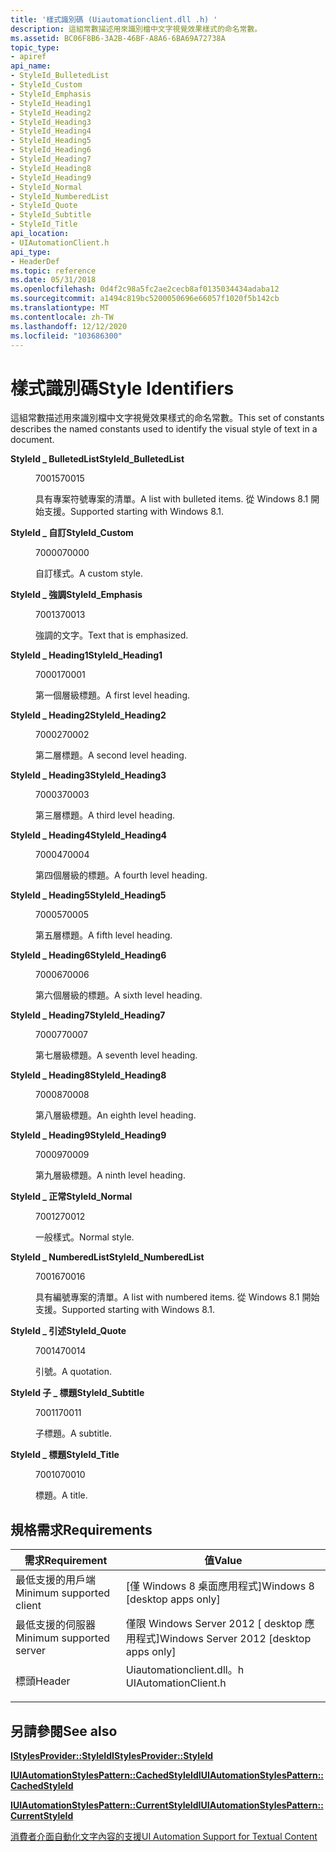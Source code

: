 ```yaml
---
title: '樣式識別碼 (Uiautomationclient.dll .h) '
description: 這組常數描述用來識別檔中文字視覺效果樣式的命名常數。
ms.assetid: BC06F8B6-3A2B-46BF-A8A6-6BA69A72738A
topic_type:
- apiref
api_name:
- StyleId_BulletedList
- StyleId_Custom
- StyleId_Emphasis
- StyleId_Heading1
- StyleId_Heading2
- StyleId_Heading3
- StyleId_Heading4
- StyleId_Heading5
- StyleId_Heading6
- StyleId_Heading7
- StyleId_Heading8
- StyleId_Heading9
- StyleId_Normal
- StyleId_NumberedList
- StyleId_Quote
- StyleId_Subtitle
- StyleId_Title
api_location:
- UIAutomationClient.h
api_type:
- HeaderDef
ms.topic: reference
ms.date: 05/31/2018
ms.openlocfilehash: 0d4f2c98a5fc2ae2cecb8af0135034434adaba12
ms.sourcegitcommit: a1494c819bc5200050696e66057f1020f5b142cb
ms.translationtype: MT
ms.contentlocale: zh-TW
ms.lasthandoff: 12/12/2020
ms.locfileid: "103686300"
---
```

# <a name="style-identifiers"></a><span data-ttu-id="6a3ee-103">樣式識別碼</span><span class="sxs-lookup"><span data-stu-id="6a3ee-103">Style Identifiers</span></span>

<span data-ttu-id="6a3ee-104">這組常數描述用來識別檔中文字視覺效果樣式的命名常數。</span><span class="sxs-lookup"><span data-stu-id="6a3ee-104">This set of constants describes the named constants used to identify the visual style of text in a document.</span></span>

<dl> <dt>

<span data-ttu-id="6a3ee-105"><span id="StyleId_BulletedList"></span><span id="styleid_bulletedlist"></span><span id="STYLEID_BULLETEDLIST"></span>**StyleId \_ BulletedList**</span><span class="sxs-lookup"><span data-stu-id="6a3ee-105"><span id="StyleId_BulletedList"></span><span id="styleid_bulletedlist"></span><span id="STYLEID_BULLETEDLIST"></span>**StyleId\_BulletedList**</span></span>
</dt> <dd> <dl> <dt>

<span data-ttu-id="6a3ee-106">70015</span><span class="sxs-lookup"><span data-stu-id="6a3ee-106">70015</span></span>
</dt> <dt>



<span data-ttu-id="6a3ee-107">具有專案符號專案的清單。</span><span class="sxs-lookup"><span data-stu-id="6a3ee-107">A list with bulleted items.</span></span> <span data-ttu-id="6a3ee-108">從 Windows 8.1 開始支援。</span><span class="sxs-lookup"><span data-stu-id="6a3ee-108">Supported starting with Windows 8.1.</span></span>


</dt> </dl> </dd> <dt>

<span data-ttu-id="6a3ee-109"><span id="StyleId_Custom"></span><span id="styleid_custom"></span><span id="STYLEID_CUSTOM"></span>**StyleId \_ 自訂**</span><span class="sxs-lookup"><span data-stu-id="6a3ee-109"><span id="StyleId_Custom"></span><span id="styleid_custom"></span><span id="STYLEID_CUSTOM"></span>**StyleId\_Custom**</span></span>
</dt> <dd> <dl> <dt>

<span data-ttu-id="6a3ee-110">70000</span><span class="sxs-lookup"><span data-stu-id="6a3ee-110">70000</span></span>
</dt> <dt>



<span data-ttu-id="6a3ee-111">自訂樣式。</span><span class="sxs-lookup"><span data-stu-id="6a3ee-111">A custom style.</span></span>


</dt> </dl> </dd> <dt>

<span data-ttu-id="6a3ee-112"><span id="StyleId_Emphasis"></span><span id="styleid_emphasis"></span><span id="STYLEID_EMPHASIS"></span>**StyleId \_ 強調**</span><span class="sxs-lookup"><span data-stu-id="6a3ee-112"><span id="StyleId_Emphasis"></span><span id="styleid_emphasis"></span><span id="STYLEID_EMPHASIS"></span>**StyleId\_Emphasis**</span></span>
</dt> <dd> <dl> <dt>

<span data-ttu-id="6a3ee-113">70013</span><span class="sxs-lookup"><span data-stu-id="6a3ee-113">70013</span></span>
</dt> <dt>



<span data-ttu-id="6a3ee-114">強調的文字。</span><span class="sxs-lookup"><span data-stu-id="6a3ee-114">Text that is emphasized.</span></span>


</dt> </dl> </dd> <dt>

<span data-ttu-id="6a3ee-115"><span id="StyleId_Heading1"></span><span id="styleid_heading1"></span><span id="STYLEID_HEADING1"></span>**StyleId \_ Heading1**</span><span class="sxs-lookup"><span data-stu-id="6a3ee-115"><span id="StyleId_Heading1"></span><span id="styleid_heading1"></span><span id="STYLEID_HEADING1"></span>**StyleId\_Heading1**</span></span>
</dt> <dd> <dl> <dt>

<span data-ttu-id="6a3ee-116">70001</span><span class="sxs-lookup"><span data-stu-id="6a3ee-116">70001</span></span>
</dt> <dt>



<span data-ttu-id="6a3ee-117">第一個層級標題。</span><span class="sxs-lookup"><span data-stu-id="6a3ee-117">A first level heading.</span></span>


</dt> </dl> </dd> <dt>

<span data-ttu-id="6a3ee-118"><span id="StyleId_Heading2"></span><span id="styleid_heading2"></span><span id="STYLEID_HEADING2"></span>**StyleId \_ Heading2**</span><span class="sxs-lookup"><span data-stu-id="6a3ee-118"><span id="StyleId_Heading2"></span><span id="styleid_heading2"></span><span id="STYLEID_HEADING2"></span>**StyleId\_Heading2**</span></span>
</dt> <dd> <dl> <dt>

<span data-ttu-id="6a3ee-119">70002</span><span class="sxs-lookup"><span data-stu-id="6a3ee-119">70002</span></span>
</dt> <dt>



<span data-ttu-id="6a3ee-120">第二層標題。</span><span class="sxs-lookup"><span data-stu-id="6a3ee-120">A second level heading.</span></span>


</dt> </dl> </dd> <dt>

<span data-ttu-id="6a3ee-121"><span id="StyleId_Heading3"></span><span id="styleid_heading3"></span><span id="STYLEID_HEADING3"></span>**StyleId \_ Heading3**</span><span class="sxs-lookup"><span data-stu-id="6a3ee-121"><span id="StyleId_Heading3"></span><span id="styleid_heading3"></span><span id="STYLEID_HEADING3"></span>**StyleId\_Heading3**</span></span>
</dt> <dd> <dl> <dt>

<span data-ttu-id="6a3ee-122">70003</span><span class="sxs-lookup"><span data-stu-id="6a3ee-122">70003</span></span>
</dt> <dt>



<span data-ttu-id="6a3ee-123">第三層標題。</span><span class="sxs-lookup"><span data-stu-id="6a3ee-123">A third level heading.</span></span>


</dt> </dl> </dd> <dt>

<span data-ttu-id="6a3ee-124"><span id="StyleId_Heading4"></span><span id="styleid_heading4"></span><span id="STYLEID_HEADING4"></span>**StyleId \_ Heading4**</span><span class="sxs-lookup"><span data-stu-id="6a3ee-124"><span id="StyleId_Heading4"></span><span id="styleid_heading4"></span><span id="STYLEID_HEADING4"></span>**StyleId\_Heading4**</span></span>
</dt> <dd> <dl> <dt>

<span data-ttu-id="6a3ee-125">70004</span><span class="sxs-lookup"><span data-stu-id="6a3ee-125">70004</span></span>
</dt> <dt>



<span data-ttu-id="6a3ee-126">第四個層級的標題。</span><span class="sxs-lookup"><span data-stu-id="6a3ee-126">A fourth level heading.</span></span>


</dt> </dl> </dd> <dt>

<span data-ttu-id="6a3ee-127"><span id="StyleId_Heading5"></span><span id="styleid_heading5"></span><span id="STYLEID_HEADING5"></span>**StyleId \_ Heading5**</span><span class="sxs-lookup"><span data-stu-id="6a3ee-127"><span id="StyleId_Heading5"></span><span id="styleid_heading5"></span><span id="STYLEID_HEADING5"></span>**StyleId\_Heading5**</span></span>
</dt> <dd> <dl> <dt>

<span data-ttu-id="6a3ee-128">70005</span><span class="sxs-lookup"><span data-stu-id="6a3ee-128">70005</span></span>
</dt> <dt>



<span data-ttu-id="6a3ee-129">第五層標題。</span><span class="sxs-lookup"><span data-stu-id="6a3ee-129">A fifth level heading.</span></span>


</dt> </dl> </dd> <dt>

<span data-ttu-id="6a3ee-130"><span id="StyleId_Heading6"></span><span id="styleid_heading6"></span><span id="STYLEID_HEADING6"></span>**StyleId \_ Heading6**</span><span class="sxs-lookup"><span data-stu-id="6a3ee-130"><span id="StyleId_Heading6"></span><span id="styleid_heading6"></span><span id="STYLEID_HEADING6"></span>**StyleId\_Heading6**</span></span>
</dt> <dd> <dl> <dt>

<span data-ttu-id="6a3ee-131">70006</span><span class="sxs-lookup"><span data-stu-id="6a3ee-131">70006</span></span>
</dt> <dt>



<span data-ttu-id="6a3ee-132">第六個層級的標題。</span><span class="sxs-lookup"><span data-stu-id="6a3ee-132">A sixth level heading.</span></span>


</dt> </dl> </dd> <dt>

<span data-ttu-id="6a3ee-133"><span id="StyleId_Heading7"></span><span id="styleid_heading7"></span><span id="STYLEID_HEADING7"></span>**StyleId \_ Heading7**</span><span class="sxs-lookup"><span data-stu-id="6a3ee-133"><span id="StyleId_Heading7"></span><span id="styleid_heading7"></span><span id="STYLEID_HEADING7"></span>**StyleId\_Heading7**</span></span>
</dt> <dd> <dl> <dt>

<span data-ttu-id="6a3ee-134">70007</span><span class="sxs-lookup"><span data-stu-id="6a3ee-134">70007</span></span>
</dt> <dt>



<span data-ttu-id="6a3ee-135">第七層級標題。</span><span class="sxs-lookup"><span data-stu-id="6a3ee-135">A seventh level heading.</span></span>


</dt> </dl> </dd> <dt>

<span data-ttu-id="6a3ee-136"><span id="StyleId_Heading8"></span><span id="styleid_heading8"></span><span id="STYLEID_HEADING8"></span>**StyleId \_ Heading8**</span><span class="sxs-lookup"><span data-stu-id="6a3ee-136"><span id="StyleId_Heading8"></span><span id="styleid_heading8"></span><span id="STYLEID_HEADING8"></span>**StyleId\_Heading8**</span></span>
</dt> <dd> <dl> <dt>

<span data-ttu-id="6a3ee-137">70008</span><span class="sxs-lookup"><span data-stu-id="6a3ee-137">70008</span></span>
</dt> <dt>



<span data-ttu-id="6a3ee-138">第八層級標題。</span><span class="sxs-lookup"><span data-stu-id="6a3ee-138">An eighth level heading.</span></span>


</dt> </dl> </dd> <dt>

<span data-ttu-id="6a3ee-139"><span id="StyleId_Heading9"></span><span id="styleid_heading9"></span><span id="STYLEID_HEADING9"></span>**StyleId \_ Heading9**</span><span class="sxs-lookup"><span data-stu-id="6a3ee-139"><span id="StyleId_Heading9"></span><span id="styleid_heading9"></span><span id="STYLEID_HEADING9"></span>**StyleId\_Heading9**</span></span>
</dt> <dd> <dl> <dt>

<span data-ttu-id="6a3ee-140">70009</span><span class="sxs-lookup"><span data-stu-id="6a3ee-140">70009</span></span>
</dt> <dt>



<span data-ttu-id="6a3ee-141">第九層級標題。</span><span class="sxs-lookup"><span data-stu-id="6a3ee-141">A ninth level heading.</span></span>


</dt> </dl> </dd> <dt>

<span data-ttu-id="6a3ee-142"><span id="StyleId_Normal"></span><span id="styleid_normal"></span><span id="STYLEID_NORMAL"></span>**StyleId \_ 正常**</span><span class="sxs-lookup"><span data-stu-id="6a3ee-142"><span id="StyleId_Normal"></span><span id="styleid_normal"></span><span id="STYLEID_NORMAL"></span>**StyleId\_Normal**</span></span>
</dt> <dd> <dl> <dt>

<span data-ttu-id="6a3ee-143">70012</span><span class="sxs-lookup"><span data-stu-id="6a3ee-143">70012</span></span>
</dt> <dt>



<span data-ttu-id="6a3ee-144">一般樣式。</span><span class="sxs-lookup"><span data-stu-id="6a3ee-144">Normal style.</span></span>


</dt> </dl> </dd> <dt>

<span data-ttu-id="6a3ee-145"><span id="StyleId_NumberedList"></span><span id="styleid_numberedlist"></span><span id="STYLEID_NUMBEREDLIST"></span>**StyleId \_ NumberedList**</span><span class="sxs-lookup"><span data-stu-id="6a3ee-145"><span id="StyleId_NumberedList"></span><span id="styleid_numberedlist"></span><span id="STYLEID_NUMBEREDLIST"></span>**StyleId\_NumberedList**</span></span>
</dt> <dd> <dl> <dt>

<span data-ttu-id="6a3ee-146">70016</span><span class="sxs-lookup"><span data-stu-id="6a3ee-146">70016</span></span>
</dt> <dt>



<span data-ttu-id="6a3ee-147">具有編號專案的清單。</span><span class="sxs-lookup"><span data-stu-id="6a3ee-147">A list with numbered items.</span></span> <span data-ttu-id="6a3ee-148">從 Windows 8.1 開始支援。</span><span class="sxs-lookup"><span data-stu-id="6a3ee-148">Supported starting with Windows 8.1.</span></span>


</dt> </dl> </dd> <dt>

<span data-ttu-id="6a3ee-149"><span id="StyleId_Quote"></span><span id="styleid_quote"></span><span id="STYLEID_QUOTE"></span>**StyleId \_ 引述**</span><span class="sxs-lookup"><span data-stu-id="6a3ee-149"><span id="StyleId_Quote"></span><span id="styleid_quote"></span><span id="STYLEID_QUOTE"></span>**StyleId\_Quote**</span></span>
</dt> <dd> <dl> <dt>

<span data-ttu-id="6a3ee-150">70014</span><span class="sxs-lookup"><span data-stu-id="6a3ee-150">70014</span></span>
</dt> <dt>



<span data-ttu-id="6a3ee-151">引號。</span><span class="sxs-lookup"><span data-stu-id="6a3ee-151">A quotation.</span></span>


</dt> </dl> </dd> <dt>

<span data-ttu-id="6a3ee-152"><span id="StyleId_Subtitle"></span><span id="styleid_subtitle"></span><span id="STYLEID_SUBTITLE"></span>**StyleId 子 \_ 標題**</span><span class="sxs-lookup"><span data-stu-id="6a3ee-152"><span id="StyleId_Subtitle"></span><span id="styleid_subtitle"></span><span id="STYLEID_SUBTITLE"></span>**StyleId\_Subtitle**</span></span>
</dt> <dd> <dl> <dt>

<span data-ttu-id="6a3ee-153">70011</span><span class="sxs-lookup"><span data-stu-id="6a3ee-153">70011</span></span>
</dt> <dt>



<span data-ttu-id="6a3ee-154">子標題。</span><span class="sxs-lookup"><span data-stu-id="6a3ee-154">A subtitle.</span></span>


</dt> </dl> </dd> <dt>

<span data-ttu-id="6a3ee-155"><span id="StyleId_Title"></span><span id="styleid_title"></span><span id="STYLEID_TITLE"></span>**StyleId \_ 標題**</span><span class="sxs-lookup"><span data-stu-id="6a3ee-155"><span id="StyleId_Title"></span><span id="styleid_title"></span><span id="STYLEID_TITLE"></span>**StyleId\_Title**</span></span>
</dt> <dd> <dl> <dt>

<span data-ttu-id="6a3ee-156">70010</span><span class="sxs-lookup"><span data-stu-id="6a3ee-156">70010</span></span>
</dt> <dt>



<span data-ttu-id="6a3ee-157">標題。</span><span class="sxs-lookup"><span data-stu-id="6a3ee-157">A title.</span></span>


</dt> </dl> </dd> </dl>

## <a name="requirements"></a><span data-ttu-id="6a3ee-158">規格需求</span><span class="sxs-lookup"><span data-stu-id="6a3ee-158">Requirements</span></span>



| <span data-ttu-id="6a3ee-159">需求</span><span class="sxs-lookup"><span data-stu-id="6a3ee-159">Requirement</span></span> | <span data-ttu-id="6a3ee-160">值</span><span class="sxs-lookup"><span data-stu-id="6a3ee-160">Value</span></span> |
|-------------------------------------|-------------------------------------------------------------------------------------------------|
| <span data-ttu-id="6a3ee-161">最低支援的用戶端</span><span class="sxs-lookup"><span data-stu-id="6a3ee-161">Minimum supported client</span></span><br/> | <span data-ttu-id="6a3ee-162">\[僅 Windows 8 桌面應用程式\]</span><span class="sxs-lookup"><span data-stu-id="6a3ee-162">Windows 8 \[desktop apps only\]</span></span><br/>                                                      |
| <span data-ttu-id="6a3ee-163">最低支援的伺服器</span><span class="sxs-lookup"><span data-stu-id="6a3ee-163">Minimum supported server</span></span><br/> | <span data-ttu-id="6a3ee-164">僅限 Windows Server 2012 \[ desktop 應用程式\]</span><span class="sxs-lookup"><span data-stu-id="6a3ee-164">Windows Server 2012 \[desktop apps only\]</span></span><br/>                                            |
| <span data-ttu-id="6a3ee-165">標頭</span><span class="sxs-lookup"><span data-stu-id="6a3ee-165">Header</span></span><br/>                   | <dl> <span data-ttu-id="6a3ee-166"><dt>Uiautomationclient.dll。h</dt></span><span class="sxs-lookup"><span data-stu-id="6a3ee-166"><dt>UIAutomationClient.h</dt></span></span> </dl> |



## <a name="see-also"></a><span data-ttu-id="6a3ee-167">另請參閱</span><span class="sxs-lookup"><span data-stu-id="6a3ee-167">See also</span></span>

<dl> <dt>

[<span data-ttu-id="6a3ee-168">**IStylesProvider::StyleId**</span><span class="sxs-lookup"><span data-stu-id="6a3ee-168">**IStylesProvider::StyleId**</span></span>](/windows/desktop/api/UIAutomationCore/nf-uiautomationcore-istylesprovider-get_styleid)
</dt> <dt>

[<span data-ttu-id="6a3ee-169">**IUIAutomationStylesPattern::CachedStyleId**</span><span class="sxs-lookup"><span data-stu-id="6a3ee-169">**IUIAutomationStylesPattern::CachedStyleId**</span></span>](/windows/desktop/api/uiautomationclient/nf-uiautomationclient-iuiautomationstylespattern-get_cachedstyleid)
</dt> <dt>

[<span data-ttu-id="6a3ee-170">**IUIAutomationStylesPattern::CurrentStyleId**</span><span class="sxs-lookup"><span data-stu-id="6a3ee-170">**IUIAutomationStylesPattern::CurrentStyleId**</span></span>](/windows/desktop/api/uiautomationclient/nf-uiautomationclient-iuiautomationstylespattern-get_currentstyleid)
</dt> <dt>

[<span data-ttu-id="6a3ee-171">消費者介面自動化文字內容的支援</span><span class="sxs-lookup"><span data-stu-id="6a3ee-171">UI Automation Support for Textual Content</span></span>](uiauto-ui-automation-textpattern-overview.md)
</dt> </dl>

 

